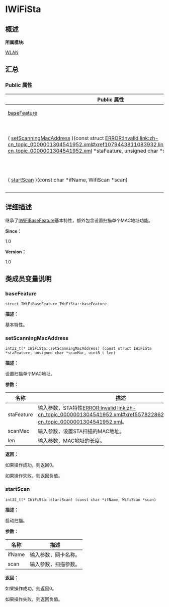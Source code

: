 # IWiFiSta


## **概述**

**所属模块:**

[WLAN](_w_l_a_n.md)


## **汇总**


### Public 属性

  | Public&nbsp;属性 | 描述 | 
| -------- | -------- |
| [baseFeature](#basefeature) | 基本特性。 | 
| (&nbsp;[setScanningMacAddress](#setscanningmacaddress)&nbsp;)(const&nbsp;struct&nbsp;[ERROR:Invalid&nbsp;link:zh-cn_topic_0000001304541952.xml#xref1079443811083932,link:zh-cn_topic_0000001304541952.xml](zh-cn_topic_0000001304541952.xml)&nbsp;\*staFeature,&nbsp;unsigned&nbsp;char&nbsp;\*scanMac,&nbsp;uint8_t&nbsp;len) | 设置扫描单个MAC地址。&nbsp;[更多...](#setscanningmacaddress) | 
| (&nbsp;[startScan](#startscan)&nbsp;)(const&nbsp;char&nbsp;\*ifName,&nbsp;WifiScan&nbsp;\*scan) | 启动扫描。&nbsp;[更多...](#startscan) | 


## **详细描述**

继承了[IWiFiBaseFeature](_i_wi_fi_base_feature.md)基本特性，额外包含设置扫描单个MAC地址功能。

**Since：**

1.0

**Version：**

1.0


## **类成员变量说明**


### baseFeature

  
```
struct IWiFiBaseFeature IWiFiSta::baseFeature
```

**描述：**

基本特性。


### setScanningMacAddress

  
```
int32_t(* IWiFiSta::setScanningMacAddress) (const struct IWiFiSta *staFeature, unsigned char *scanMac, uint8_t len)
```

**描述：**

设置扫描单个MAC地址。

**参数：**

  | 名称 | 描述 | 
| -------- | -------- |
| staFeature | 输入参数，STA特性[ERROR:Invalid&nbsp;link:zh-cn_topic_0000001304541952.xml#xref557822862083932,link:zh-cn_topic_0000001304541952.xml](zh-cn_topic_0000001304541952.xml)。 | 
| scanMac | 输入参数，设置STA扫描的MAC地址。 | 
| len | 输入参数，MAC地址的长度。 | 

**返回：**

如果操作成功，则返回0。

如果操作失败，则返回负值。


### startScan

  
```
int32_t(* IWiFiSta::startScan) (const char *ifName, WifiScan *scan)
```

**描述：**

启动扫描。

**参数：**

  | 名称 | 描述 | 
| -------- | -------- |
| ifName | 输入参数，网卡名称。 | 
| scan | 输入参数，扫描参数。 | 

**返回：**

如果操作成功，则返回0。

如果操作失败，则返回负值。
